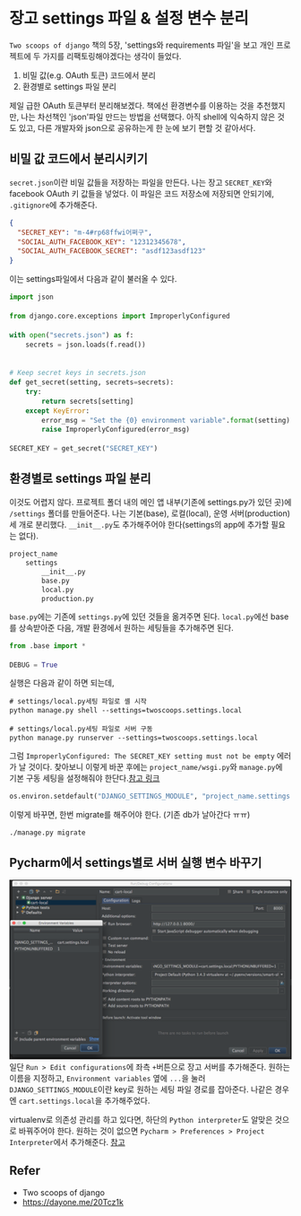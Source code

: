 # 장고 settings 파일 & 설정 변수 분리

`Two scoops of django` 책의 5장, 'settings와 requirements 파일'을 보고 개인 프로젝트에 두 가지를 리팩토링해야겠다는 생각이 들었다.

1. 비밀 값(e.g. OAuth 토큰) 코드에서 분리
2. 환경별로 settings 파일 분리

제일 급한 OAuth 토큰부터 분리해보겠다.
책에선 환경변수를 이용하는 것을 추천했지만, 나는 차선책인 'json'파일 만드는 방법을 선택했다.
아직 shell에 익숙하지 않은 것도 있고, 다른 개발자와 json으로 공유하는게 한 눈에 보기 편할 것 같아서다.

## 비밀 값 코드에서 분리시키기
`secret.json`이란 비밀 값들을 저장하는 파일을 만든다. 나는 장고 `SECRET_KEY`와 facebook OAuth 키 값들을 넣었다. 이 파일은 코드 저장소에 저장되면 안되기에, `.gitignore`에 추가해준다.
```json
{
  "SECRET_KEY": "m-4#rp68ffwi어쩌구",
  "SOCIAL_AUTH_FACEBOOK_KEY": "12312345678",
  "SOCIAL_AUTH_FACEBOOK_SECRET": "asdf123asdf123"
}
```

이는 settings파일에서 다음과 같이 불러올 수 있다.
```python
import json

from django.core.exceptions import ImproperlyConfigured

with open("secrets.json") as f:
    secrets = json.loads(f.read())


# Keep secret keys in secrets.json
def get_secret(setting, secrets=secrets):
    try:
        return secrets[setting]
    except KeyError:
        error_msg = "Set the {0} environment variable".format(setting)
        raise ImproperlyConfigured(error_msg)

SECRET_KEY = get_secret("SECRET_KEY")
```

## 환경별로 settings 파일 분리
이것도 어렵지 않다. 
프로젝트 폴더 내의 메인 앱 내부(기존에 settings.py가 있던 곳)에 `/settings` 폴더를 만들어준다.
나는 기본(base), 로컬(local), 운영 서버(production) 세 개로 분리했다. `__init__.py`도 추가해주어야 한다(settings의 app에 추가할 필요는 없다).

```
project_name
    settings
        __init__.py
        base.py
        local.py
        production.py
```

`base.py`에는 기존에 `settings.py`에 있던 것들을 옮겨주면 된다.
`local.py`에선 base를 상속받아준 다음, 개발 환경에서 원하는 세팅들을 추가해주면 된다.

```python
from .base import *

DEBUG = True
```

실행은 다음과 같이 하면 되는데,
```shell
# settings/local.py세팅 파일로 셸 시작 
python manage.py shell --settings=twoscoops.settings.local

# settings/local.py세팅 파일로 서버 구동
python manage.py runserver --settings=twoscoops.settings.local
```

그럼 `ImproperlyConfigured: The SECRET_KEY setting must not be empty` 에러가 날 것이다. 찾아보니 이렇게 바꾼 후에는 `project_name/wsgi.py`와 `manage.py`에 기본 구동 세팅을 설정해줘야 한단다.[참고 링크](http://stackoverflow.com/questions/19128540/django-improperlyconfigured-the-secret-key-setting-must-not-be-empty)

```python
os.environ.setdefault("DJANGO_SETTINGS_MODULE", "project_name.settings.local")
```

이렇게 바꾸면, 한번 migrate를 해주어야 한다. (기존 db가 날아간다 ㅠㅠ)
```
./manage.py migrate
```

## Pycharm에서 settings별로 서버 실행 변수 바꾸기
![Pycharm Settings](../img/django-seperate-settings-and-secret-file/1.png "Pycharm Settings")
일단 `Run > Edit configurations`에 좌측 `+`버튼으로 장고 서버를 추가해준다.
원하는 이름을 지정하고, 
`Environment variables` 옆에 `...`을 눌러 `DJANGO_SETTINGS_MODULE`이란 key로 원하는 세팅 파일 경로를 잡아준다. 나같은 경우엔 `cart.settings.local`을 추가해주었다.

virtualenv로 의존성 관리를 하고 있다면, 하단의 `Python interpreter`도 알맞은 것으로 바꿔주어야 한다. 원하는 것이 없으면 `Pycharm > Preferences > Project Interpreter`에서 추가해준다. [참고](https://www.jetbrains.com/help/pycharm/2016.1/configuring-python-interpreter-for-a-project.html)

## Refer
- Two scoops of django
- https://dayone.me/20Tcz1k
